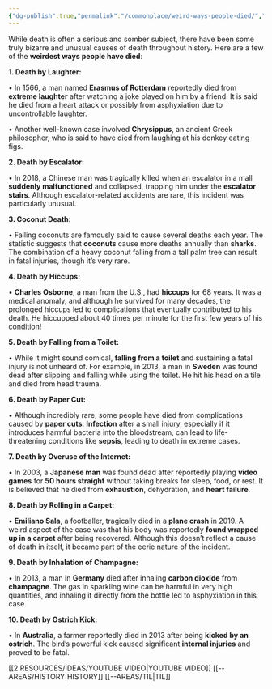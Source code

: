 ```yaml
---
{"dg-publish":true,"permalink":"/commonplace/weird-ways-people-died/","created":"2025-03-18T22:04:29.921+08:00","updated":"2025-03-25T19:08:17.620+08:00"}
---
```



While death is often a serious and somber subject, there have been some truly bizarre and unusual causes of death throughout history. Here are a few of the **weirdest ways people have died**:

  

**1. Death by Laughter:**

• In 1566, a man named **Erasmus of Rotterdam** reportedly died from **extreme laughter** after watching a joke played on him by a friend. It is said he died from a heart attack or possibly from asphyxiation due to uncontrollable laughter.

• Another well-known case involved **Chrysippus**, an ancient Greek philosopher, who is said to have died from laughing at his donkey eating figs.

  

**2. Death by Escalator:**

• In 2018, a Chinese man was tragically killed when an escalator in a mall **suddenly malfunctioned** and collapsed, trapping him under the **escalator stairs**. Although escalator-related accidents are rare, this incident was particularly unusual.

  

**3. Coconut Death:**

• Falling coconuts are famously said to cause several deaths each year. The statistic suggests that **coconuts** cause more deaths annually than **sharks**. The combination of a heavy coconut falling from a tall palm tree can result in fatal injuries, though it’s very rare.

  

**4. Death by Hiccups:**

• **Charles Osborne**, a man from the U.S., had **hiccups** for 68 years. It was a medical anomaly, and although he survived for many decades, the prolonged hiccups led to complications that eventually contributed to his death. He hiccupped about 40 times per minute for the first few years of his condition!

  

**5. Death by Falling from a Toilet:**

• While it might sound comical, **falling from a toilet** and sustaining a fatal injury is not unheard of. For example, in 2013, a man in **Sweden** was found dead after slipping and falling while using the toilet. He hit his head on a tile and died from head trauma.

  

**6. Death by Paper Cut:**

• Although incredibly rare, some people have died from complications caused by **paper cuts**. **Infection** after a small injury, especially if it introduces harmful bacteria into the bloodstream, can lead to life-threatening conditions like **sepsis**, leading to death in extreme cases.

  

**7. Death by Overuse of the Internet:**

• In 2003, a **Japanese man** was found dead after reportedly playing **video games** for **50 hours straight** without taking breaks for sleep, food, or rest. It is believed that he died from **exhaustion**, dehydration, and **heart failure**.

  

**8. Death by Rolling in a Carpet:**

• **Emiliano Sala**, a footballer, tragically died in a **plane crash** in 2019. A weird aspect of the case was that his body was reportedly **found wrapped up in a carpet** after being recovered. Although this doesn’t reflect a cause of death in itself, it became part of the eerie nature of the incident.

  

**9. Death by Inhalation of Champagne:**

• In 2013, a man in **Germany** died after inhaling **carbon dioxide** from **champagne**. The gas in sparkling wine can be harmful in very high quantities, and inhaling it directly from the bottle led to asphyxiation in this case.

  

**10. Death by Ostrich Kick:**

• In **Australia**, a farmer reportedly died in 2013 after being **kicked by an ostrich**. The bird’s powerful kick caused significant **internal injuries** and proved to be fatal.

[[2 RESOURCES/IDEAS/YOUTUBE VIDEO\|YOUTUBE VIDEO]]
[[--AREAS/HISTORY\|HISTORY]]
[[--AREAS/TIL\|TIL]]